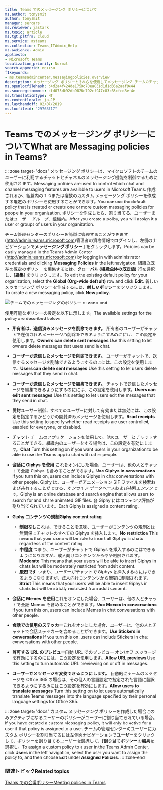 ```yaml
---
title: Teams でのメッセージング ポリシーについて
ms.author: tonysmit
author: tonysmit
manager: serdars
ms.reviewer: jastark
ms.topic: article
ms.tgt.pltfrm: cloud
ms.service: msteams
ms.collection: Teams_ITAdmin_Help
ms.audience: Admin
appliesto:
- Microsoft Teams
localization_priority: Normal
search.appverid: MET150
f1keywords:
- ms.teamsadmincenter.messagingpolicies.overview
description: メッセージング ポリシーとそれらを使用してメッセージング チームのチャットを制御する方法について説明します。
ms.openlocfilehash: d4d2a4f424de1750c70ea851d1d1d35a2aaf9e44
ms.sourcegitcommit: dfd075d092db9826c792cf947c83c33cfcd8ef4e
ms.translationtype: MT
ms.contentlocale: ja-JP
ms.lasthandoff: 02/07/2019
ms.locfileid: "29763717"
---
```

# <a name="what-are-messaging-policies-in-teams"></a><span data-ttu-id="5df27-103">Teams でのメッセージング ポリシーについて</span><span class="sxs-lookup"><span data-stu-id="5df27-103">What are Messaging policies in Teams?</span></span>
::: zone target="docs"
<span data-ttu-id="5df27-104">メッセージング ポリシーは、マイクロソフトのチームのユーザーに利用するチャットとチャネルのメッセージング機能を制御するために使用されます。</span><span class="sxs-lookup"><span data-stu-id="5df27-104">Messaging policies are used to control which chat and channel messaging features are available to users in Microsoft Teams.</span></span> <span data-ttu-id="5df27-105">作成されるか、組織内の 1 つまたは複数のカスタム メッセージング ポリシーを作成する既定のポリシーを使用することができます。</span><span class="sxs-lookup"><span data-stu-id="5df27-105">You can use the default policy that is created or create one or more custom messaging policies for people in your organization.</span></span> <span data-ttu-id="5df27-106">ポリシーを作成したら、割り当てる、ユーザーまたはユーザー グループ、組織内。</span><span class="sxs-lookup"><span data-stu-id="5df27-106">After you create a policy, you will assign it a user or groups of users in your organization.</span></span>

<span data-ttu-id="5df27-107">チーム管理センターのポリシーを簡単に管理することができます (http://admin.teams.microsoft.com)管理者の資格情報でログインし、左側のナビゲーションで**メッセージング ポリシー** ] をクリックします。</span><span class="sxs-lookup"><span data-stu-id="5df27-107">Policies can be easily managed in the Teams Admin Center (http://admin.teams.microsoft.com) by logging in with administrator credentials and clicking **Messaging Policies** in the left navigation.</span></span> <span data-ttu-id="5df27-108">組織の既存の既定のポリシーを編集するには、**グローバル (組織全体の既定値)** 行を選択し、[**編集**] をクリックします。</span><span class="sxs-lookup"><span data-stu-id="5df27-108">To edit the existing default policy for your organization, select the **Global (Org-wide default)** row and click **Edit**.</span></span> <span data-ttu-id="5df27-109">新しいメッセージング ポリシーを作成するには、**新しいポリシー**をクリックします。</span><span class="sxs-lookup"><span data-stu-id="5df27-109">To create a new messaging policy, click **New policy**.</span></span>

![チームでのメッセージングのポリシー](media/messaging-policies.png)
::: zone-end

<span data-ttu-id="5df27-111">使用可能なポリシーの設定を以下に示します。</span><span class="sxs-lookup"><span data-stu-id="5df27-111">The available settings for the policy are described below:</span></span> 

- <span data-ttu-id="5df27-112">**所有者は、送信済みメッセージを削除できます。** 所有者のユーザーがチャットで送信されるメッセージの削除をできるようにするのにには、この設定を使用します。</span><span class="sxs-lookup"><span data-stu-id="5df27-112">**Owners can delete sent messages**  Use this setting to let owners delete messages that users send in chat.</span></span>
- <span data-ttu-id="5df27-113">**ユーザーが送信したメッセージを削除できます。** ユーザーがチャットで、送信するメッセージを削除できるようにするのにには、この設定を使用します。</span><span class="sxs-lookup"><span data-stu-id="5df27-113">**Users can delete sent messages** Use this setting to let users delete messages that they send in chat.</span></span>
- <span data-ttu-id="5df27-114">**ユーザーが送信したメッセージを編集できます。** チャットで送信したメッセージを編集できるようにするのにには、この設定を使用します。</span><span class="sxs-lookup"><span data-stu-id="5df27-114">**Users can edit sent messages** Use this setting to let users edit the messages that they send in chat.</span></span>
- <span data-ttu-id="5df27-115">**開封**ユーザー制御、すべてのユーザーに対して有効または無効には、この設定を指定するかどうかの開封済みメッセージを使用します。</span><span class="sxs-lookup"><span data-stu-id="5df27-115">**Read receipts** Use this setting to specify whether read receipts are user controlled, enabled for everyone, or disabled.</span></span>
<span data-ttu-id="5df27-116"><a name="bkchat"> </a></span><span class="sxs-lookup"><span data-stu-id="5df27-116"></span></span>

- <span data-ttu-id="5df27-117">**チャット** チームのアプリケーションを使用して、他のユーザーとチャットすることができる、組織内のユーザーをする場合は、この設定を有効にします。</span><span class="sxs-lookup"><span data-stu-id="5df27-117">**Chat**  Turn this setting on if you want users in your organization to be able to use the Teams app to chat with other people.</span></span>
- <span data-ttu-id="5df27-118">**会話に Giphys を使用** これをオンにした場合、ユーザーは、他の人とチャットで会話 Giphys を含めることができます。</span><span class="sxs-lookup"><span data-stu-id="5df27-118">**Use Giphys in conversations**  If you turn this on, users can include Giphys in chat conversations with other people.</span></span> <span data-ttu-id="5df27-119">Giphy は、ユーザーがアニメーション GIF ファイルを検索および共有することができる、オンライン データベースおよび検索エンジンです。</span><span class="sxs-lookup"><span data-stu-id="5df27-119">Giphy is an online database and search engine that allows users to search for and share animated GIF files.</span></span> <span data-ttu-id="5df27-120">各 Giphy にはコンテンツ評価が割り当てられています。</span><span class="sxs-lookup"><span data-stu-id="5df27-120">Each Giphy is assigned a content rating.</span></span>
- <span data-ttu-id="5df27-121">**Giphy コンテンツの規制**</span><span class="sxs-lookup"><span data-stu-id="5df27-121">**Giphy content rating**</span></span> 
    - <span data-ttu-id="5df27-122">**制限なし**これは、できることを意味、ユーザーがコンテンツの規制とは無関係にチャットのすべての Giphys を挿入します。</span><span class="sxs-lookup"><span data-stu-id="5df27-122">**No restriction** This means that your users will be able to insert all Giphys in chats regardless of the content rating.</span></span>
    - <span data-ttu-id="5df27-123">**中程度** つまり、ユーザーがチャットで Giphys を挿入するのにはできるようになりますが、成人向けコンテンツからやや制限されます。</span><span class="sxs-lookup"><span data-stu-id="5df27-123">**Moderate**  This means that your users will be able to insert Giphys in chats but will be moderately restricted from adult content.</span></span>
    - <span data-ttu-id="5df27-124">**厳密です** つまり、ユーザーがチャットで Giphys を挿入するのにはできるようになりますが、成人向けコンテンツから厳密に制限されます。</span><span class="sxs-lookup"><span data-stu-id="5df27-124">**Strict**  This means that your users will be able to insert Giphys in chats but will be strictly restricted from adult content.</span></span>
- <span data-ttu-id="5df27-125">**会話に Memes を使用**これをオンにした場合、ユーザーは、他の人とチャットで会話 Memes を含めることができます。</span><span class="sxs-lookup"><span data-stu-id="5df27-125">**Use Memes in conversations** If you turn this on, users can include Memes in chat conversations with other people.</span></span> 
- <span data-ttu-id="5df27-126">**会話での使用のステッカー**これをオンにした場合、ユーザーは、他の人とチャットで会話ステッカーを含めることができます。</span><span class="sxs-lookup"><span data-stu-id="5df27-126">**Use Stickers in conversations** If you turn this on, users can include Stickers in chat conversations with other people.</span></span>
- <span data-ttu-id="5df27-127">**許可する URL のプレビュー**自動 URL でのプレビュー オン/オフ メッセージを有効にするのにには、この設定を使用します。</span><span class="sxs-lookup"><span data-stu-id="5df27-127">**Allow URL previews** Use this setting to turn automatic URL previewing on or off in messages.</span></span>
- <span data-ttu-id="5df27-128">**ユーザーがメッセージを変換できるようにします。** 自動的にチームのメッセージを Office 365 の場合は、その個人の言語設定で指定された言語に翻訳できるようにするのにはこの設定を有効にします。</span><span class="sxs-lookup"><span data-stu-id="5df27-128">**Allow users to translate messages** Turn this setting on to let users automatically translate Teams messages into the language specified by their personal language settings for Office 365.</span></span>

::: zone target="docs"
<span data-ttu-id="5df27-129">カスタム メッセージング ポリシーを作成した場合にのみアクティブになるユーザーのポリシーがユーザーに割り当てられている場合。</span><span class="sxs-lookup"><span data-stu-id="5df27-129">If you have created a custom Messaging policy, it will only be active for a user if that policy is assigned to a user.</span></span>  <span data-ttu-id="5df27-130">チームの管理センターのユーザーにカスタム ポリシーを割り当てるには左側のナビゲーションで**ユーザー**をクリックして、ポリシーを割り当てるユーザーを選択して、[**割り当てポリシー**の**編集**を選択し。</span><span class="sxs-lookup"><span data-stu-id="5df27-130">To assign a custom policy to a user in the Teams Admin Center, click **Users** in the left navigation, select the user you want to assign the policy to, and then choose **Edit** under **Assigned Policies**.</span></span>
::: zone-end

### <a name="related-topics"></a><span data-ttu-id="5df27-131">関連トピック</span><span class="sxs-lookup"><span data-stu-id="5df27-131">Related topics</span></span>
[<span data-ttu-id="5df27-132">Teams での会議ポリシー</span><span class="sxs-lookup"><span data-stu-id="5df27-132">Meeting policies in Teams</span></span>](meeting-policies-in-teams.md)
